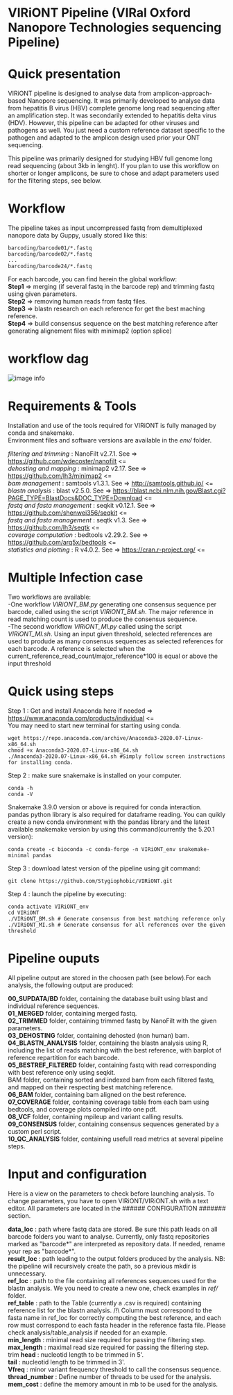 # VIRiONT Pipeline (VIRal Oxford Nanopore Technologies sequencing Pipeline)

# Quick presentation

VIRiONT pipeline is designed to analyse data from amplicon-approach-based Nanopore sequencing. It was primarily developed to analyse data from hepatitis B virus (HBV) complete genome long read sequencing after an amplification step. It was secondarily extended to hepatitis delta virus (HDV). However, this pipeline can be adapted for other viruses and pathogens as well. You just need a custom reference dataset specific to the pathogen and adapted to the amplicon design used prior your ONT sequencing.

This pipeline was primarily designed for studying HBV full genome long read sequencing (about 3kb in lenght). If you plan to use this workflow on shorter or longer amplicons, be sure to chose and adapt parameters used for the filtering steps, see below.

# Workflow

The pipeline takes as input uncompressed fastq from demultiplexed nanopore data by Guppy, usually stored like this:  
```
barcoding/barcode01/*.fastq
barcoding/barcode02/*.fastq
...
barcoding/barcode24/*.fastq
``` 
For each barcode, you can find herein the global workflow:  
**Step1** => merging (if several fastq in the barcode rep) and trimming fastq using given parameters.  
**Step2** => removing human reads from fastq files.  
**Step3** => blastn research on each reference for get the best maching reference.     
**Step4** => build consensus sequence on the best matching reference after generating alignement files with minimap2 (option splice)    

# workflow dag

![image info](./documents/workflow.png)

# Requirements & Tools

Installation and use of the tools required for VIRiONT is fully managed by conda and snakemake.  
Environment files and software versions are available in the *env/* folder.  

*filtering and trimming* : NanoFilt v2.7.1. See => https://github.com/wdecoster/nanofilt <=  
*dehosting and mapping* : minimap2 v2.17. See => https://github.com/lh3/minimap2 <=  
*bam management* : samtools v1.3.1. See => http://samtools.github.io/ <=  
*blastn analysis* : blast v2.5.0. See => https://blast.ncbi.nlm.nih.gov/Blast.cgi?PAGE_TYPE=BlastDocs&DOC_TYPE=Download <=  
*fastq and fasta management* : seqkit v0.12.1. See => https://github.com/shenwei356/seqkit <=  
*fastq and fasta management* : seqtk v1.3. See => https://github.com/lh3/seqtk <=   
*coverage computation* : bedtools v2.29.2. See => https://github.com/arq5x/bedtools <=   
*statistics and plotting* : R v4.0.2. See => https://cran.r-project.org/ <=  

# Multiple Infection case

Two workflows are available:  
-One workflow *VIRiONT_BM.py* generating one consensus sequence per barcode, called using the script *VIRiONT_BM.sh*. The major reference in read matching count is used to produce the consensus sequence.  
-The second workflow *VIRiONT_MI.py* called using the script *VIRiONT_MI.sh*. Using an input given threshold, selected references are used to produde as many consensus sequences as selected references for each barcode. A reference is selected when the current_reference_read_count/major_reference*100 is equal or above the input threshold

# Quick using steps

Step 1 : Get and install Anaconda here if needed => https://www.anaconda.com/products/individual <=  
You may need to start new terminal for starting using conda.   
```
wget https://repo.anaconda.com/archive/Anaconda3-2020.07-Linux-x86_64.sh
chmod +x Anaconda3-2020.07-Linux-x86_64.sh
./Anaconda3-2020.07-Linux-x86_64.sh #Simply follow screen instructions for installing conda.
```
Step 2 : make sure snakemake is installed on your computer. 
```
conda -h
conda -V
``` 
Snakemake 3.9.0 version or above is required for conda interaction.  
pandas python library is also required for dataframe reading.
You can quikly create a new conda environment with the pandas library and the latest available snakemake version by using this command(currently the 5.20.1 version):  
```
conda create -c bioconda -c conda-forge -n VIRiONT_env snakemake-minimal pandas
```
Step 3 : download latest version of the pipeline using git command:  
```
git clone https://github.com/Stygiophobic/VIRiONT.git
```
Step 4 : launch the pipeline by executing:  
```
conda activate VIRiONT_env
cd VIRiONT
./VIRiONT_BM.sh # Generate consensus from best matching reference only 
./VIRiONT_MI.sh # Generate consensus for all references over the given threshold
```

# Pipeline ouputs

All pipeline output are stored in the choosen path (see below).For each analysis, the following output are produced:  

**00_SUPDATA/BD** folder, containing the database built using blast and individual reference sequences.  
**01_MERGED** folder, containing merged fastq.  
**02_TRIMMED** folder, containing trimmed fastq by NanoFilt with the given parameters.  
**03_DEHOSTING** folder, containing dehosted (non human) bam.  
**04_BLASTN_ANALYSIS** folder, containing the blastn analysis using R, including the list of reads matching with the best reference, with barplot of reference repartition for each barcode.  
**05_BESTREF_FILTERED** folder, containing fastq with read corresponding with best reference only using seqkit.  
BAM folder, containing sorted and indexed bam from each filtered fastq, and mapped on their respecting best matching reference.  
**06_BAM** folder, containing bam aligned on the best reference.  
**07_COVERAGE** folder, containing coverage table from each bam using bedtools, and coverage plots compiled into one pdf.  
**08_VCF** folder, containing mpileup and variant calling results.  
**09_CONSENSUS** folder, containing consensus sequences generated by a custom perl script.  
**10_QC_ANALYSIS** folder, containing usefull read metrics at several pipeline steps.  


# Input and configuration

Here is a view on the parameters to check before launching analysis. To change parameters, you have to open VIRiONT/VIRiONT.sh with a text editor. All parameters are located in the ###### CONFIGURATION ####### section.

**data_loc** : path where fastq data are stored. Be sure this path leads on all barcode folders you want to analyse. Currently, only fastq repositories marked as "barcode*" are interpreted as repository data. If needed, rename your rep as "barcode*".  
**result_loc** : path leading to the output folders produced by the analysis. NB: the pipeline will recursively create the path, so a previous mkdir is unnecessary.  
**ref_loc** : path to the file containing all references sequences used for the blastn analysis. We you need to create a new one, check examples in *ref/* folder.  
**ref_table** : path to the Table (currently a .csv is required) containing reference list for the blastn analysis. /!\ Column must correspond to the fasta name in ref_loc for correctly computing the best reference, and each row must correspond to each fasta header in the reference fasta file. Please check analysis/table_analysis if needed for an example.  
**min_length** : minimal read size required for passing the filtering step.  
**max_length** : maximal read size required for passing the filtering step.  
trim
**head** : nucleotid length to be trimmed in 5'.  
**tail** : nucleotid length to be trimmed in 3'.  
**Vfreq** : minor variant frequency threshold to call the consensus sequence.  
**thread_number** : Define number of threads to be used for the analysis.  
**mem_cost** : define the memory amount in mb to be used for the analysis.
